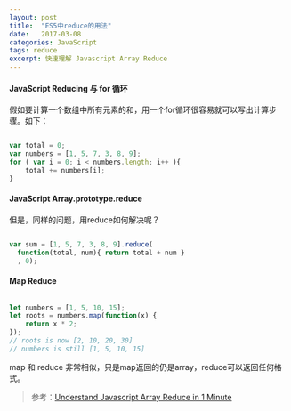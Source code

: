 ```yaml
---
layout: post
title:  "ES5中reduce的用法"
date:   2017-03-08
categories: JavaScript
tags: reduce
excerpt: 快速理解 Javascript Array Reduce
---
```


#### JavaScript Reducing 与 for 循环

假如要计算一个数组中所有元素的和，用一个for循环很容易就可以写出计算步骤。如下：

```javascript

var total = 0;
var numbers = [1, 5, 7, 3, 8, 9];
for ( var i = 0; i < numbers.length; i++ ){
    total += numbers[i];
}

```
#### JavaScript Array.prototype.reduce

但是，同样的问题，用reduce如何解决呢？

```javascript

var sum = [1, 5, 7, 3, 8, 9].reduce(
  function(total, num){ return total + num }
  , 0);

```

#### Map Reduce

```javascript

let numbers = [1, 5, 10, 15];
let roots = numbers.map(function(x) {
    return x * 2;
});
// roots is now [2, 10, 20, 30]
// numbers is still [1, 5, 10, 15]

```
map 和 reduce 非常相似，只是map返回的仍是array，reduce可以返回任何格式。



> 参考：[Understand Javascript Array Reduce in 1 Minute](https://www.airpair.com/javascript/javascript-array-reduce)
